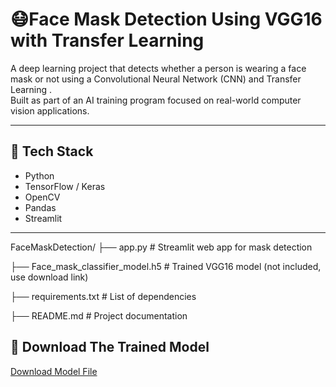 # 😷Face Mask Detection Using VGG16 with Transfer Learning 

A deep learning project that detects whether a person is wearing a face mask or not using a Convolutional Neural Network (CNN) and Transfer Learning .  
Built as part of an AI training program focused on real-world computer vision applications.

---

## 🔧 Tech Stack

- Python  
- TensorFlow / Keras  
- OpenCV  
- Pandas  
- Streamlit  

---
FaceMaskDetection/
├── app.py                          # Streamlit web app for mask detection

├── Face_mask_classifier_model.h5  # Trained VGG16 model (not included, use download link)

├── requirements.txt               # List of dependencies

├── README.md                      # Project documentation


## 🔗 Download The Trained Model
[Download Model File](https://drive.google.com/file/d/1Kec7m1qPjZsCJbXPC_XqZhN4-aNNies2/view)

